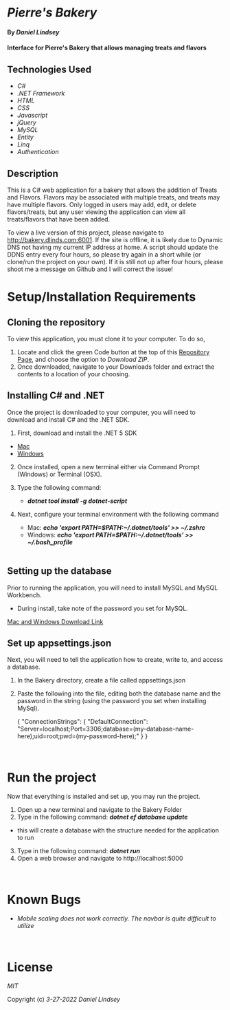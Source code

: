 # _Pierre's Bakery_

#### By _Daniel Lindsey_

#### Interface for Pierre's Bakery that allows managing treats and flavors

## Technologies Used

- _C#_
- _.NET Framework_
- _HTML_
- _CSS_
- _Javascript_
- _jQuery_
- _MySQL_
- _Entity_
- _Linq_
- _Authentication_

## Description

This is a C# web application for a bakery that allows the addition of Treats and Flavors. Flavors may be associated with multiple treats, and treats may have multiple flavors. Only logged in users may add, edit, or delete flavors/treats, but any user viewing the application can view all treats/flavors that have been added.

To view a live version of this project, please navigate to http://bakery.dlinds.com:6001. If the site is offline, it is likely due to Dynamic DNS not having my current IP address at home. A script should update the DDNS entry every four hours, so please try again in a short while (or clone/run the project on your own). If it is still not up after four hours, please shoot me a message on Github and I will correct the issue!
<br>

# Setup/Installation Requirements

## Cloning the repository

To view this application, you must clone it to your computer. To do so,

1. Locate and click the green Code button at the top of this [Repository Page](https://github.com/dlinds/Bakery.Solution), and choose the option to _Download ZIP_.
2. Once downloaded, navigate to your Downloads folder and extract the contents to a location of your choosing.

## Installing C# and .NET

Once the project is downloaded to your computer, you will need to download and install C# and the .NET SDK.

1. First, download and install the .NET 5 SDK

- [Mac](https://dotnet.microsoft.com/download/dotnet/thank-you/sdk-5.0.401-macos-x64-installer)
- [Windows](https://dotnet.microsoft.com/download/dotnet/thank-you/sdk-5.0.401-windows-x64-installer)

2. Once installed, open a new terminal either via Command Prompt (Windows) or Terminal (OSX).
3. Type the following command:
   - **_dotnet tool install -g dotnet-script_**
4. Next, configure your terminal environment with the following command

   - Mac: **_echo 'export PATH=$PATH:~/.dotnet/tools' >> ~/.zshrc_**
   - Windows: **_echo 'export PATH=$PATH:~/.dotnet/tools' >> ~/.bash_profile_**
     <br>
     <br>

## Setting up the database

Prior to running the application, you will need to install MySQL and MySQL Workbench.

- During install, take note of the password you set for MySQL.
  <br>

[Mac and Windows Download Link](https://dev.mysql.com/downloads/workbench/)

## Set up appsettings.json

Next, you will need to tell the application how to create, write to, and access a database.

1. In the Bakery directory, create a file called appsettings.json
2. Paste the following into the file, editing both the database name and the password in the string (using the password you set when installing MySql).

   {
   "ConnectionStrings": {
   "DefaultConnection": "Server=localhost;Port=3306;database=(my-database-name-here);uid=root;pwd=(my-password-here);"
   }
   }


<br>

# Run the project
  Now that everything is installed and set up, you may run the project.

1. Open up a new terminal and navigate to the Bakery Folder
2. Type in the following command: **_dotnet ef database update_**
  * this will create a database with the structure needed for the application to run
3. Type in the following command: **_dotnet run_**
4. Open a web browser and navigate to http://localhost:5000

<br>

# Known Bugs

- _Mobile scaling does not work correctly. The navbar is quite difficult to utilize_

<br>

# License

_MIT_

Copyright (c) _3-27-2022_ _Daniel Lindsey_
